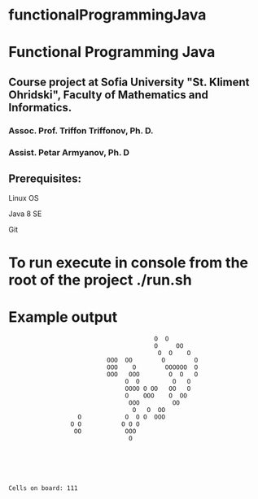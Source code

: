 # functionalProgrammingJava
<h1>Functional Programming Java</h1>

<h2>Course project at Sofia University "St. Kliment Ohridski", Faculty of Mathematics and Informatics.</h2>

<h3>Assoc. Prof. Triffon Triffonov, Ph. D.</h3>
<h3>Assist. Petar Armyanov, Ph. D</h3>

<h2>Prerequisites:</h2>
<p>Linux OS</p>
<p>Java 8 SE</p>
<p>Git</p>

# To run execute in console from the root of the project ./run.sh

# Example output

											O  O            
											O     OO        
											 O  O    O      
							   OOO  OO        O        O    
							   OOO    O        OOOOOO  O    
							   OOO   OOO        O  O   O    
									O  O         O   O      
									OOOO O OO   OO   O      
									O    OOO    O  OO       
									 OOO         OO         
									  O   O  OO             
					   O            O  O O  OOO             
					 O O           O O O                    
					  OO            OOO                     
									 O                      
															
															
															
															
															
															
	Cells on board: 111
